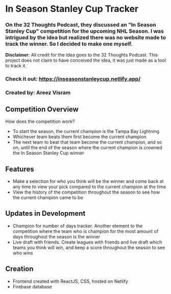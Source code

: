 # In Season Stanley Cup Tracker
### On the 32 Thoughts Podcast, they discussed an "In Season Stanley Cup" competition for the upcoming NHL Season. I was intrigued by the idea but realized there was no website made to track the winner. So I decided to make one myself.
**Disclaimer**: All credit for the idea goes to the 32 Thoughts Podcast. This project does not claim to have conceived the idea, it was just made as a tool to track it.

### Check it out: https://inseasonstanleycup.netlify.app/
### Created by: Areez Visram

## **Competition Overview**
How does the competition work?
- To start the season, the current champion is the Tampa Bay Lightning
- Whichever team beats them first become the current champion
- The next team to beat that team become the current champion, and so on, until the end of the season where the current champion is crowned the In Season Stanley Cup winner

## **Features**
- Make a selection for who you think will be the winner and come back at any time to view your pick compared to the current champion at the time
- View the history of the competition throughout the season to see how the current champion came to be


## **Updates in Development**
- Champion for number of days tracker. Another element to the competition where the team who is champion for the most amount of days throughout the season is the winner
- Live draft with friends. Create leagues with friends and live draft which teams you think will win, and keep a score throughout the season to see who wins

## Creation
- Frontend created with ReactJS, CSS, hosted on Netlify
- Firebase database